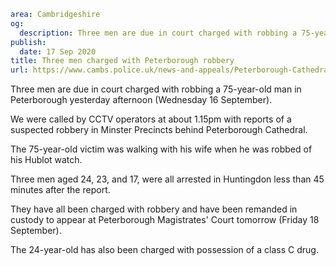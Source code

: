 ```yaml
area: Cambridgeshire
og:
  description: Three men are due in court charged with robbing a 75-year-old man in Peterborough yesterday afternoon.
publish:
  date: 17 Sep 2020
title: Three men charged with Peterborough robbery
url: https://www.cambs.police.uk/news-and-appeals/Peterborough-Cathedral-robbery-charges
```

Three men are due in court charged with robbing a 75-year-old man in Peterborough yesterday afternoon (Wednesday 16 September).

We were called by CCTV operators at about 1.15pm with reports of a suspected robbery in Minster Precincts behind Peterborough Cathedral.

The 75-year-old victim was walking with his wife when he was robbed of his Hublot watch.

Three men aged 24, 23, and 17, were all arrested in Huntingdon less than 45 minutes after the report.

They have all been charged with robbery and have been remanded in custody to appear at Peterborough Magistrates' Court tomorrow (Friday 18 September).

The 24-year-old has also been charged with possession of a class C drug.

